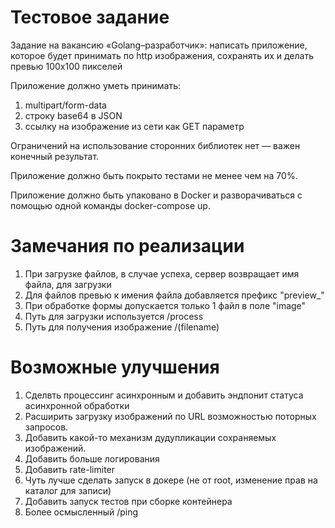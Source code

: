 ﻿# Тестовое задание

Задание на вакансию «Golang–разработчик»: написать приложение, которое будет принимать по http изображения, сохранять их и делать превью 100х100 пикселей

Приложение должно уметь принимать:
1) multipart/form-data
2) строку base64 в JSON
3) ссылку на изображение из сети как GET параметр

Ограничений на использование сторонних библиотек нет — важен конечный результат.

Приложение должно быть покрыто тестами не менее чем на 70%.

Приложение должно быть упаковано в Docker и разворачиваться с помощью одной команды docker-compose up.

# Замечания по реализации

1. При загрузке файлов, в случае успеха, сервер возвращает имя файла, для загрузки
2. Для файлов превью к имения файла добавляется префикс "preview_"
3. При обработке формы допускается только 1 файл в поле "image"
4. Путь для загрузки используется /process
5. Путь для получения изображение /(filename)

# Возможные улучшения

1. Сделвть процессинг асинхронным и добавить эндпонит статуса асинхронной обработки
2. Расширить загрузку изображений по URL возможностью поторных запросов.
3. Добавить какой-то механизм дудупликации сохраняемых изображений.
4. Добавить больше логирования
5. Добавить rate-limiter
6. Чуть лучше сделать запуск в докере (не от root, изменение прав на каталог для записи)
7. Добавить запуск тестов при сборке контейнера
6. Более осмысленный /ping


